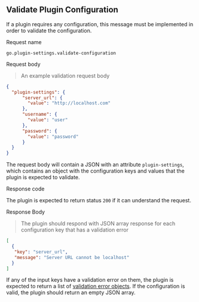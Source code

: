 ## Validate Plugin Configuration

If a plugin requires any configuration, this message must be implemented in order to validate the configuration.

<p class='request-name-heading'>Request name</p>

`go.plugin-settings.validate-configuration`

<p class='request-body-heading'>Request body</p>

> An example validation request body

```json
{
  "plugin-settings": {
      "server_url": {
        "value": "http://localhost.com"
      },
      "username": {
        "value": "user"
      },
      "password": {
        "value": "password"
      }
  }
}
```

The request body will contain a JSON with an attribute `plugin-settings`, which contains an object with the configuration keys and values that the plugin is expected to validate.

<p class='response-code-heading'>Response code</p>

The plugin is expected to return status `200` if it can understand the request.

<p class='response-body-heading'>Response Body</p>

> The plugin should respond with JSON array response for each configuration key that has a validation error

```json
[
  {
   "key": "server_url",
   "message": "Server URL cannot be localhost"
  }
]
```

If any of the input keys have a validation error on them, the plugin is expected to return a list of [validation error objects](#the-validation-error-object). If the configuration is valid, the plugin should return an empty JSON array.
